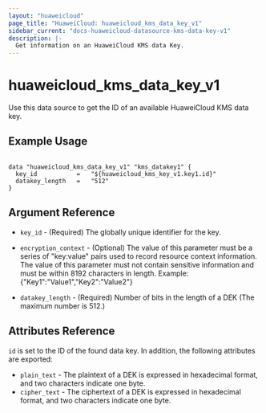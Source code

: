 ```yaml
---
layout: "huaweicloud"
page_title: "HuaweiCloud: huaweicloud_kms_data_key_v1"
sidebar_current: "docs-huaweicloud-datasource-kms-data-key-v1"
description: |-
  Get information on an HuaweiCloud KMS data Key.
---
```


# huaweicloud\_kms\_data_key\_v1

Use this data source to get the ID of an available HuaweiCloud KMS data key.

## Example Usage

```hcl

data "huaweicloud_kms_data_key_v1" "kms_datakey1" {
  key_id           =   "${huaweicloud_kms_key_v1.key1.id}"
  datakey_length   =   "512"
}

```

## Argument Reference

* `key_id` - (Required) The globally unique identifier for the key.

* `encryption_context` - (Optional) The value of this parameter must be a series of
    "key:value" pairs used to record resource context information. The value of this
    parameter must not contain sensitive information and must be within 8192 characters
    in length. Example: {"Key1":"Value1","Key2":"Value2"}

* `datakey_length` - (Required) Number of bits in the length of a DEK (The maximum
    number is 512.)


## Attributes Reference

`id` is set to the ID of the found data key. In addition, the following attributes
are exported:

* `plain_text` - The plaintext of a DEK is expressed in hexadecimal format, and two
    characters indicate one byte.
* `cipher_text` - The ciphertext of a DEK is expressed in hexadecimal format, and two
    characters indicate one byte.
